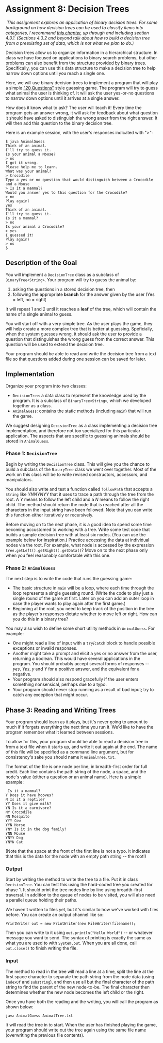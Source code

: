 # Assignment 8: Decision Trees
​
*This assignment explores an application of binary decision trees. For some background on how decision trees can be used to classify items into categories, I recommend [this chapter](https://www-users.cse.umn.edu/~kumar001/dmbook/ch4.pdf), up through and including section 4.3.1. (Sections 4.3.2 and beyond talk about how to build a decision tree from a preexisting set of data, which is not what we plan to do.)*

Decision trees allow us to organize information in a hierarchical structure. In class we have focused on applications to binary search problems, but other problems can also benefit from the structure provided by binary trees. Specifically, you can use this data structure to make a decision tree to help narrow down options until you reach a single one.

Here, we will use binary decision trees to implement a program that will play a simple ["20 Questions"](https://en.wikipedia.org/wiki/Twenty_questions) style guessing game. The program will try to guess what animal the user is thinking of. It will ask the user yes-or-no questions to narrow down options until it arrives at a single answer.

How does it know what to ask? The user will teach it! Every time the program gets an answer wrong, it will ask for feedback about what question it should have asked to distinguish the wrong anser from the right answer. It will then add this question to the binary decision tree.
 
Here is an example session, with the user's responses indicated with ">":

    $ java AnimalGuess
    Think of an animal.
    I'll try to guess it.
    Is your animal a Mouse?
    > no 
    I got it wrong.
    Please help me to learn.
    What was your animal?
    > Crocodile
    Type a yes or no question that would distinguish between a Crocodile and a Mouse
    > Is it a mammal?
    Would you answer yes to this question for the Crocodile?
    > no
    Play again?
    yes
    Think of an animal.
    I'll try to guess it.
    Is it a mammal?
    > no
    Is your animal a Crocodile?
    > yes
    I guessed it!
    Play again?
    > no
    $


## Description of the Goal

You will implement a `DecisionTree` class as a subclass of `BinaryTree<String>`. Your program will try to guess the animal by:
1. asking the questions in a stored decision tree, then
2. following the appropriate **branch** for the answer given by the user (Yes = left, no = right)

It will repeat 1 and 2 until it reaches a **leaf** of the tree, which will contain the name of a single animal to guess. 

You will start off with a very simple tree. As the user plays the game, they will help create a more complex tree that is better at guessing.  Speficially, when the system guesses wrong, it should ask the user to provide a question that distinguishes the wrong guess from the correct answer. This question will be used to extend the decision tree. 

Your program should be able to read and write the decision tree from a text file so that questions added during one session can be saved for later.

## Implementation

Organize your program into two classes:
- `DecisionTree`: a data class to represent the knowledge used by the program. It is a subclass of `BinaryTree<String>`, which we developed together as a class.
- `AnimalGuess`: contains the static methods (including `main`) that will run the game. 

We suggest designing `DecisionTree` as a class implementing a decision tree implementation, and therefore not too specialized for this particular application. The aspects that are specific to guessing animals should be stored in `AnimalGuess`.

### Phase 1:  `DecisionTree`

Begin by writing the `DecisionTree` class.  This will give you the chance to build a subclass of the `BinaryTree` class we went over together.  Most of the work on this class will be to write revised constructors, accessors, and manipulators.  

You should also write and test a function called `followPath` that accepts a `String` like *YNNYNYY* that it uses to trace a path through the tree from the root.  A *Y* means to follow the left child and a *N* means to follow the right child.  The method should return the node that is reached after all the characters in the input string have been followed.  Note that you can write this function either iteratively or recursively.

Before moving on to the next phase, it is a good idea to spend some time becoming accustomed to working with a tree.  Write some test code that builds a sample decision tree with at least six nodes.  (You can use the example below for inspiration.)  Practice accessing the data at individual nodes via the root.  For example, what node is accessed by the expression `tree.getLeft().getRight().getData()`?  Move on to the next phase only when you feel reasonably comfortable with this one.

### Phase 2:  `AnimalGuess`

The next step is to write the code that runs the guessing game: 
- The basic structure in `main` will be a loop, where each time through the loop represents a single guessing round. (Write the code to play just a single round of the game at first.  Later on you can add an outer loop in case the player wants to play again after the first game.)
- Beginning at the root, you need to keep track of the position in the tree as the player's responses dictate whether to move left or right. How can you do this in a binary tree?

You may also wish to define some short utility methods in `AnimalGuess`. For example: 
- One might read a line of input with a `try`/`catch` block to handle possible exceptions or invalid responses. 
- Another might take a prompt and elicit a yes or no answer from the user, returning a boolean. This would have several applications in the program.  You should probably accept several forms of responses -- *yes*, *Yes*, *y* and *Y* for a positive answer, and the equivalent for a negative.  
- Your program should also respond gracefully if the user enters something nonsensical, perhaps due to a typo.  
- Your program should never stop running as a result of bad input; try to catch any exception that might occur.

## Phase 3:  Reading and Writing Trees

Your program should learn as it plays, but it's never going to amount to much if it forgets everything the next time you run it.  We'd like to have the program remember what it learned between sessions.  

To allow for this, your program should be able to read a decision tree in from a text file when it starts up, and write it out again at the end. The name of this file will be specified as a command line argument, but for consistency's sake you should name it `AnimalTree.txt`. 

The format of the file is one node per line, in breadth-first order for full credit. Each line contains the path string of the node, a space, and the node's value (either a question or an animal name). Here is a simple example:

     Is it a mammal?
    Y Does it have hooves?
    N Is it a reptile?
    YY Does it give milk?
    YN Is it a carnivore?
    NY Crocodile
    NN Mosquito
    YYY Cow
    YYN Horse
    YNY Is it in the dog family?
    YNN Mouse
    YNYY Dog
    YNYN Cat

(Note that the space at the front of the first line is not a typo.  It indicates that this is the data for the node with an empty path string -- the root!)

### Output

Start by writing the method to write the tree to a file.  Put it in class `DecisionTree`.  You can test this using the hard-coded tree you created for phase 1.  It should print the tree nodes line by line using breadth-first traversal.  In addition to the queue of nodes to be visited, you will also need a parallel queue holding their paths.  

We haven't written to files yet, but it's similar to how we've worked with files before.  You can create an output channel like so:

    PrintWriter out = new PrintWriter(new FileWriter(filename));

Then you can write to it using `out.println("Hello World")` -- or whatever message you want to send.  The syntax of printing is exactly the same as what you are used to with `System.out`.  When you are all done, call `out.close()` to finish writing the file.

### Input

The method to read in the tree will read a line at a time, split the line at the first space character to separate the path string from the node data (using `indexOf` and `substring`), and then use all but the final character of the path string to find the parent of the new node-to-be. The final character then determines whether the new node becomes the left child or the right.

Once you have both the reading and the writing, you will call the program as shown below:

    java AnimalGuess AnimalTree.txt
    
It will read the tree in to start.  When the user has finished playing the game, your program should write out the tree again using the same file name (overwriting the previous file contents).
